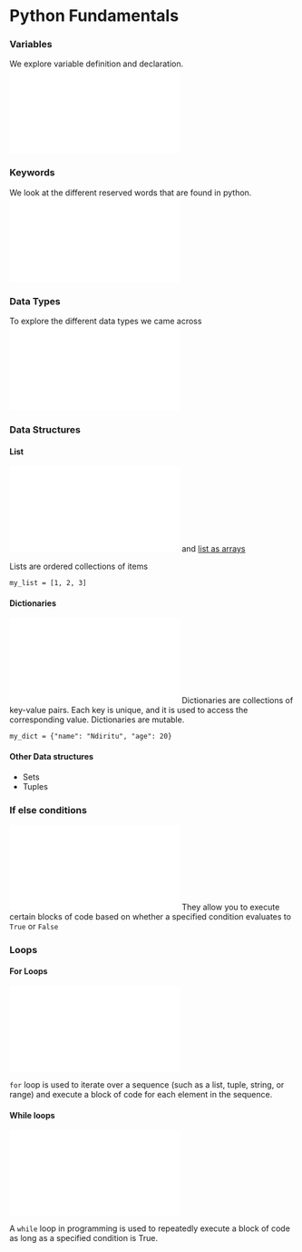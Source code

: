 # Python Fundamentals

### Variables

We explore variable definition and declaration.
![variables](./variables.py)

### Keywords

We look at the different reserved words that are found in python.
![keywords](./keywords.py)

### Data Types

To explore the different data types we came across ![click here](./datatypes.py)

### Data Structures

#### List

![List](./lists.py) and [list as arrays](./arrays.py)

Lists are ordered collections of items

```
my_list = [1, 2, 3]

```

#### Dictionaries

![dictionaries](./dictionaries.py)
Dictionaries are collections of key-value pairs. Each key is unique, and it is used to access the corresponding value. Dictionaries are mutable.

```
my_dict = {"name": "Ndiritu", "age": 20}
```

#### Other Data structures

- Sets
- Tuples

### If else conditions

![conditional statements](./if_else.py)
They allow you to execute certain blocks of code based on whether a specified condition evaluates to `True` or `False`

### Loops

#### For Loops

![for loops](./for_loop.py)

`for` loop is used to iterate over a sequence (such as a list, tuple, string, or range) and execute a block of code for each element in the sequence.

#### While loops

![while loops](./while_loop.py)

A `while` loop in programming is used to repeatedly execute a block of code as long as a specified condition is True.
